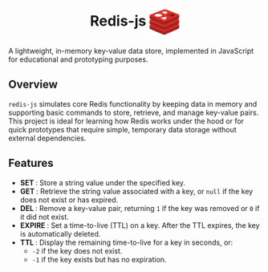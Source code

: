 
<h1 align="center">
  Redis-js&nbsp;<img src="image/redis1.png" alt="logo" width="60" style="vertical-align:middle;"/>
</h1>

A lightweight, in-memory key-value data store, implemented in JavaScript for educational and prototyping purposes.

## Overview

`redis-js` simulates core Redis functionality by keeping data in memory and supporting basic commands to store, retrieve, and manage key-value pairs. This project is ideal for learning how Redis works under the hood or for quick prototypes that require simple, temporary data storage without external dependencies.

## Features

- **SET <key> <value>**: Store a string value under the specified key.  
- **GET <key>**: Retrieve the string value associated with a key, or `null` if the key does not exist or has expired.  
- **DEL <key>**: Remove a key-value pair, returning `1` if the key was removed or `0` if it did not exist.  
- **EXPIRE <key> <seconds>**: Set a time-to-live (TTL) on a key. After the TTL expires, the key is automatically deleted.  
- **TTL <key>**: Display the remaining time-to-live for a key in seconds, or:  
  - `-2` if the key does not exist.  
  - `-1` if the key exists but has no expiration.